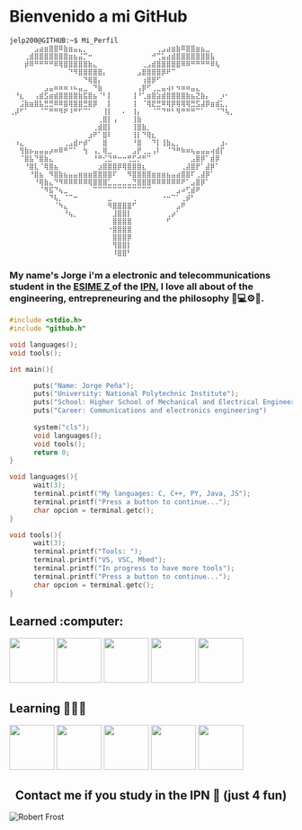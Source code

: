 # Bienvenido a mi GitHub

```Linux
jelp200@GITHUB:~$ Mi_Perfil
⠀⠀⠀⠀⠀⣠⣴⣶⣿⣿⠿⣷⣶⣤⣄⡀⠀⠀⠀⠀⠀⠀⠀⠀⠀⠀⠀⠀⠀⠀⢀⣠⣴⣶⣷⠿⣿⣿⣶⣦⣀⠀⠀⠀⠀⠀
⠀⠀⠀⢀⣾⣿⣿⣿⣿⣿⣿⣿⣶⣦⣬⡉⠒⠀⠀⠀⠀⠀⠀⠀⠀⠀⠀⠀⠀⠚⢉⣥⣴⣾⣿⣿⣿⣿⣿⣿⣿⣧⠀⠀⠀⠀
⠀⠀⠀⡾⠿⠛⠛⠛⠛⠿⢿⣿⣿⣿⣿⣿⣷⣄⠀⠀⠀⠀⠀⠀⠀⠀⠀⢀⣠⣾⣿⣿⣿⣿⣿⠿⠿⠛⠛⠛⠛⠿⢧⠀⠀⠀
⠀⠀⠀⠀⠀⠀⠀⠀⠀⠀⠀⠀⠙⠻⣿⣿⣿⣿⣿⡄⠀⠀⠀⠀⠀⠀⣠⣿⣿⣿⣿⡿⠟⠉⠀⠀⠀⠀⠀⠀⠀⠀⠀⠀⠀
⠀⠀⠀⠀⠀⠀⠀⠀⠀⠀⠀⠀⠀⠀⠀⠙⢿⣿⡄⠀⠀⠀⠀⠀⠀⠀⠀⢰⣿⡿⠋⠀⠀⠀⠀⠀⠀⠀⠀⠀⠀⠀⠀⠀⠀⠀
⠀⠀⠀⠀⠀⠀⠀⣠⣤⠶⠶⠶⠰⠦⣤⣀⠀⠙⣷⠀⠀⠀⠀⠀⠀⠀⢠⡿⠋⢀⣀⣤⢴⠆⠲⠶⠶⣤⣄⠀⠀⠀⠀⠀⠀⠀
⠀⠘⣆⠀⠀⢠⣾⣫⣶⣾⣿⣿⣿⣿⣷⣯⣿⣦⠈⠃⡇⠀⠀⠀⠀⢸⠘⢁⣶⣿⣵⣾⣿⣿⣿⣿⣷⣦⣝⣷⡄⠀⠀⡰⠂⠀
⠀⠀⣨⣷⣶⣿⣧⣛⣛⠿⠿⣿⢿⣿⣿⣛⣿⡿⠀⠀⡇⠀⠀⠀⠀⢸⠀⠈⢿⣟⣛⠿⢿⡿⢿⢿⢿⣛⣫⣼⡿⣶⣾⣅⡀⠀
⢀⡼⠋⠁⠀⠀⠈⠉⠛⠛⠻⠟⠸⠛⠋⠉⠁⠀⠀⢸⡇⠀⠀⠄⠀⢸⡄⠀⠀⠈⠉⠙⠛⠃⠻⠛⠛⠛⠉⠁⠀⠀⠈⠙⢧⡀
⠀⠀⠀⠀⠀⠀⠀⠀⠀⠀⠀⠀⠀⠀⠀⠀⠀⠀⢀⣿⡇⢠⠀⠀⠀⢸⣷⠀⠀⠀⠀⠀⠀⠀⠀⠀⠀⠀⠀⠀⠀⠀⠀⠀⠀⠀
⠀⠀⠀⠀⠀⠀⠀⠀⠀⠀⠀⠀⠀⠀⠀⠀⠀⢀⣾⣿⡇⠀⠀⠀⠀⢸⣿⣷⡀⠀⠀⠀⠀⠀⠀⠀⠀⠀⠀⠀⠀⠀⠀⠀⠀⠀
⠀⠀⠀⠀⠀⠀⠀⠀⠀⠀⠀⠀⠀⠀⠀⠀⣰⠟⠁⣿⠇⠀⠀⠀⠀⢸⡇⠙⢿⣆⠀⠀⠀⠀⠀⠀⠀⠀⠀⠀⠀⠀⠀⠀⠀⠀
⠀⠰⣄⠀⠀⠀⠀⠀⠀⠀⠀⢀⣠⣾⠖⡾⠁⠀⠀⣿⠀⠀⠀⠀⠀⠘⣿⠀⠀⠙⡇⢸⣷⣄⡀⠀⠀⠀⠀⠀⠀⠀⠀⣰⠄⠀
⠀⠀⢻⣷⡦⣤⣤⣤⡴⠶⠿⠛⠉⠁⠀⢳⠀⢠⡀⢿⣀⠀⠀⠀⠀⣠⡟⢀⣀⢠⠇⠀⠈⠙⠛⠷⠶⢦⣤⣤⣤⢴⣾⡏⠀⠀
⠀⠀⠈⣿⣧⠙⣿⣷⣄⠀⠀⠀⠀⠀⠀⠀⠀⠘⠛⢊⣙⠛⠒⠒⢛⣋⡚⠛⠉⠀⠀⠀⠀⠀⠀⠀⠀⣠⣿⡿⠁⣾⡿⠀⠀⠀
⠀⠀⠀⠘⣿⣇⠈⢿⣿⣦⠀⠀⠀⠀⠀⠀⠀⠀⣰⣿⣿⣿⡿⢿⣿⣿⣿⣆⠀⠀⠀⠀⠀⠀⠀⢀⣼⣿⡟⠁⣼⡿⠁⠀⠀⠀
⠀⠀⠀⠀⠘⣿⣦⠀⠻⣿⣷⣦⣤⣤⣶⣶⣶⣿⣿⣿⣿⠏⠀⠀⠻⣿⣿⣿⣿⣶⣶⣶⣦⣤⣴⣿⣿⠏⢀⣼⡿⠁⠀⠀⠀⠀
⠀⠀⠀⠀⠀⠘⢿⣷⣄⠙⠻⠿⠿⠿⠿⠿⢿⣿⣿⣿⣁⣀⣀⣀⣀⣙⣿⣿⣿⠿⠿⠿⠿⠿⠿⠟⠁⣠⣿⡿⠁⠀⠀⠀⠀⠀
⠀⠀⠀⠀⠀⠀⠈⠻⣯⠙⢦⣀⠀⠀⠀⠀⠀⠉⠉⠉⠉⠉⠉⠉⠉⠉⠉⠉⠉⠀⠀⠀⠀⠀⣠⠴⢋⣾⠟⠀⠀⠀⠀⠀⠀⠀
⠀⠀⠀⠀⠀⠀⠀⠀⠙⢧⡀⠈⠉⠒⠀⠀⠀⠀⠀⠀⣀⠀⠀⠀⠀⢀⠀⠀⠀⠀⠀⠐⠒⠉⠁⢀⡾⠃⠀⠀⠀⠀⠀⠀⠀⠀
⠀⠀⠀⠀⠀⠀⠀⠀⠀⠈⠳⣄⠀⠀⠀⠀⠀⠀⠀⠀⠻⣿⣿⣿⣿⠋⠀⠀⠀⠀⠀⠀⠀⠀⣠⠟⠀⠀⠀⠀⠀⠀⠀⠀⠀⠀
⠀⠀⠀⠀⠀⠀⠀⠀⠀⠀⠀⠘⢦⡀⠀⠀⠀⠀⠀⠀⠀⣸⣿⣿⡇⠀⠀⠀⠀⠀⠀⠀⢀⡴⠁⠀⠀⠀⠀⠀⠀⠀⠀⠀⠀⠀
⠀⠀⠀⠀⠀⠀⠀⠀⠀⠀⠀⠀⠀⠀⠀⠀⠀⠀⠀⠀⠀⣿⣿⣿⣿⠀⠀⠀⠀⠀⠀⠀⠋⠀⠀⠀⠀⠀⠀⠀⠀⠀⠀⠀⠀⠀
⠀⠀⠀⠀⠀⠀⠀⠀⠀⠀⠀⠀⠀⠀⠀⠀⠀⠀⠀⠀⠐⣿⣿⣿⣿⠀⠀⠀⠀⠀⠀⠀⠀⠀⠀⠀⠀⠀⠀⠀⠀⠀⠀⠀⠀⠀
⠀⠀⠀⠀⠀⠀⠀⠀⠀⠀⠀⠀⠀⠀⠀⠀⠀⠀⠀⠀⠀⣿⣿⣿⡿⠀⠀⠀⠀⠀⠀⠀⠀⠀⠀⠀⠀⠀⠀⠀⠀⠀⠀⠀⠀⠀
⠀⠀⠀⠀⠀⠀⠀⠀⠀⠀⠀⠀⠀⠀⠀⠀⠀⠀⠀⠀⠀⢻⣿⣿⡇
⠀⠀⠀⠀⠀⠀⠀⠀⠀⠀⠀⠀⠀⠀⠀⠀⠀⠀⠀⠀⠀⠸⣿⣿⠃
```

### My name's Jorge i'm a electronic and telecommunications student in the <a href="https://www.esimez.ipn.mx/">ESIME Z </a> of the <a href="https://www.ipn.mx/">IPN</a>, I love all about of the engineering, entrepreneuring and the philosophy 🦾💻⚙️📡.

```C
#include <stdio.h>
#include "github.h"

void languages();
void tools();

int main(){

      puts("Name: Jorge Peña");
      puts("University: National Polytechnic Institute");
      puts("School: Higher School of Mechanical and Electrical Engineering Zacatenco");
      puts("Career: Communications and electronics engineering")
      
      system("cls");
      void languages();
      void tools();
      return 0;
}

void languages(){
      wait(3);
      terminal.printf("My languages: C, C++, PY, Java, JS");
      terminal.printf("Press a button to continue...");
      char opcion = terminal.getc();
}

void tools(){
      wait(3);
      terminal.printf("Tools: ");
      terminal.printf("VS, VSC, Mbed");
      terminal.printf("In progress to have more tools");
      terminal.printf("Press a button to continue...");
      char opcion = terminal.getc();
}
```
<h2 align="left">Learned :computer:</h2>

<div>
      <img height="80em" src="https://user-images.githubusercontent.com/66091809/153890541-a01b5fa0-3e4e-4737-8e7b-d2925804a299.png"/>
      <img height="80em" src="https://user-images.githubusercontent.com/66091809/153891191-4447b129-9ac5-4dbd-b23d-e587d5d1787c.png"/>
      <img height="80em" src="https://user-images.githubusercontent.com/66091809/153891865-790a81fd-2feb-4fd0-96bf-9f330a9fb893.png"/>
      <img height="80em" src="https://user-images.githubusercontent.com/66091809/153892692-a1192516-b617-4cb4-a153-9a2e49393537.png"/>
      <img height="80em" src="https://user-images.githubusercontent.com/66091809/153892974-557b9986-134f-4a37-858e-5536b2a169c4.png"/>
      
</div>

<h2 align="left">Learning 👨🏽‍💻</h2>
<div>
      <img height="80em" src="https://user-images.githubusercontent.com/66091809/153894564-02d9115f-e1fb-4e28-8569-78717d202d08.png"/>
      <img height="80em" src="https://user-images.githubusercontent.com/66091809/153894579-0ac6ff24-ec8a-434c-a61d-93c2b9312562.png"/>
      <img height="80em" src="https://user-images.githubusercontent.com/66091809/153894606-181387b5-0da3-445b-9570-6d9ae061b2ad.png"/>
      <img height="80em" src="https://user-images.githubusercontent.com/66091809/153894624-41db0afd-a94f-4f67-ba75-b6d4638cbc74.png"/>
      <img height="80em" src="https://user-images.githubusercontent.com/66091809/153894640-a3670a92-bd17-4aaa-a67d-39bdc1e1f25c.png"/>
</div>

<h2 align="center">Contact me if you study in the IPN 🦄 (just 4 fun)</h2>

![Robert Frost](https://user-images.githubusercontent.com/66091809/153699561-af447f42-8c77-44e2-b83d-a099096c9bbe.gif)
